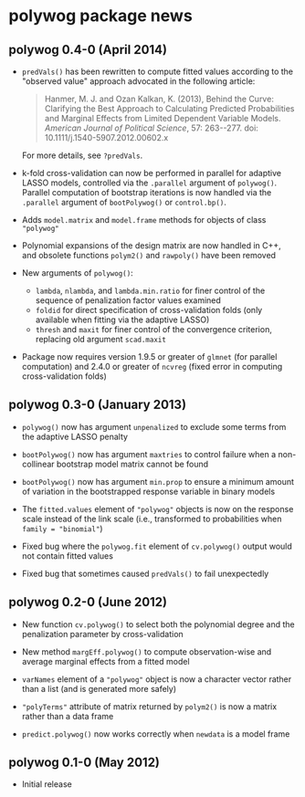# polywog package news

## polywog 0.4-0 (April 2014)

* `predVals()` has been rewritten to compute fitted values according to the
  "observed value" approach advocated in the following article:

  > Hanmer, M. J. and Ozan Kalkan, K. (2013), Behind the Curve: Clarifying the
  > Best Approach to Calculating Predicted Probabilities and Marginal Effects
  > from Limited Dependent Variable Models. *American Journal of Political
  > Science*, 57: 263--277. doi: 10.1111/j.1540-5907.2012.00602.x

  For more details, see `?predVals`.

* k-fold cross-validation can now be performed in parallel for adaptive LASSO
  models, controlled via the `.parallel` argument of `polywog()`.  Parallel
  computation of bootstrap iterations is now handled via the `.parallel`
  argument of `bootPolywog()` or `control.bp()`.

* Adds `model.matrix` and `model.frame` methods for objects of class
  `"polywog"`

* Polynomial expansions of the design matrix are now handled in C++, and
  obsolete functions `polym2()` and `rawpoly()` have been removed

* New arguments of `polywog()`:
    * `lambda`, `nlambda`, and `lambda.min.ratio` for finer control of the
      sequence of penalization factor values examined
    * `foldid` for direct specification of cross-validation folds (only
      available when fitting via the adaptive LASSO)
    * `thresh` and `maxit` for finer control of the convergence criterion,
      replacing old argument `scad.maxit`

* Package now requires version 1.9.5 or greater of `glmnet` (for parallel
  computation) and 2.4.0 or greater of `ncvreg` (fixed error in
  computing cross-validation folds)


## polywog 0.3-0 (January 2013)

* `polywog()` now has argument `unpenalized` to exclude some terms from the
  adaptive LASSO penalty

* `bootPolywog()` now has argument `maxtries` to control failure when a
  non-collinear bootstrap model matrix cannot be found

* `bootPolywog()` now has argument `min.prop` to ensure a minimum amount of
  variation in the bootstrapped response variable in binary models

* The `fitted.values` element of `"polywog"` objects is now on the response
  scale instead of the link scale (i.e., transformed to probabilities when
  `family = "binomial"`)

* Fixed bug where the `polywog.fit` element of `cv.polywog()` output would not
  contain fitted values

* Fixed bug that sometimes caused `predVals()` to fail unexpectedly


## polywog 0.2-0 (June 2012)

* New function `cv.polywog()` to select both the polynomial degree and the
  penalization parameter by cross-validation

* New method `margEff.polywog()` to compute observation-wise and average
  marginal effects from a fitted model

* `varNames` element of a `"polywog"` object is now a character vector rather
  than a list (and is generated more safely)

* `"polyTerms"` attribute of matrix returned by `polym2()` is now a matrix
  rather than a data frame

* `predict.polywog()` now works correctly when `newdata` is a model frame


## polywog 0.1-0 (May 2012)

* Initial release
